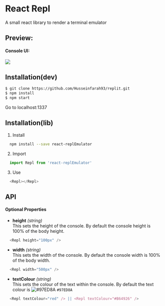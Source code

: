 # React Repl
A small react library to render a terminal emulator

## Preview: 
#### Console UI:
![](https://i.gyazo.com/a344bf8742f036451c9de653dd0bfee4.png)

## Installation(dev)
```bash
$ git clone https://github.com/Husseinfarah93/replit.git
$ npm install
$ npm start
```
Go to localhost:1337

## Installation(lib)
1. Install
```bash
  npm install --save react-replEmulator
```
2. Import
```js
  import Repl from 'react-replEmulator'
```
3. Use
```js
  <Repl></Repl>
```
## API
#### Optional Properties
- **height** *(string)*  
  This sets the height of the console. By default the console height is 100% of the body height. 
```js
  <Repl height="100px" />
```
- **width** *(string)*  
  This sets the width of the console. By default the console width is 100% of the body width. 
```js
  <Repl width="500px" />
```
- **textColour** *(string)*  
  This sets the colour of the text within the console. By default the text colour is ![#97ED8A](https://placehold.it/15/97ED8A/000000?text=+) `#97ED8A`
```js
  <Repl textColour="red" /> || <Repl textColour="#B64926" />
```




